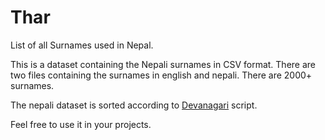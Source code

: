 # Thar
List of all Surnames used in Nepal.

This is a dataset containing the Nepali surnames in CSV format. There are two files containing the surnames in english and nepali. There are 2000+ surnames.

The nepali dataset is sorted according to [Devanagari](https://en.wikipedia.org/wiki/Devanagari) script.

Feel free to use it in your projects.
